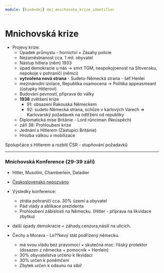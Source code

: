 ```yaml
---
module: [kind=dej] dej_mnichovska_krize_identifier
---
```

# Mnichovská krize
- Projevy krize:
    - Úpadek průmyslu - hornictví × Zásahy policie
    - Nezaměstnanost cca. 1 mil. obyvatel
    - Nástup hitlera (něm) 1933
    - úpad demokracie u nás -> smrt TGM, nespokojoenost na Slovensku, nepokoje v pohraničí (němci)
    - **vytvořena nová strana** - Sudeto-Německá strana - šéf Henlei
    - mezinárodní izolace,  Republika osamocena -> Politika appeasmeant (ústupky Hitlerovi)
    - Budování pevností, příprava do války
    - **1938** zvětšení krize
         - 91: obsazení Rakouska Německem
         - 92: sudeto Německá strana, schůze v karlových Varech => Karlovarský požadavek na odtřžení od republiky
    - Diplomatická mise Británie - Lord růnciman (Neúspěch)
    - září 38: Prohloubení krize
    - Jednání s Hitlerem (Zástupici Británie)
    - Hrozba válkou x mobilizace

Spolupčáce s Hitlerem a rozbití ČSR - stupňování požadavků

---
### Mnichovská Konference (29-39 září)
- Hitler, Musolini, Chamberlein, Daladier
- <p style="text-decoration: underline"> Československo nepozváno</p>
- Výsledky konference:
    - ztráta pohraničí cca. 30% území a obyvatel
    - Pád vlády a ablikace prezidenta
    - Prohloubení zábislosti na Německu. (Hitler - příprava na likvidace zbytku)
- další úpady demokracie = záhady,cenzura,násilí na ulicích.

- Čechy a Morava - Le??kevý stát podřízený německu.
    - má svou vládu bez pravomocí × skutečná moc: říšský protektor (dosazen z německa + pomocník = Henlein)
    - 30% obyvatelstva určeno k likvidaci
    - 30% určen k poněmčení
    - Zbytek určen k odsunu na sibiř